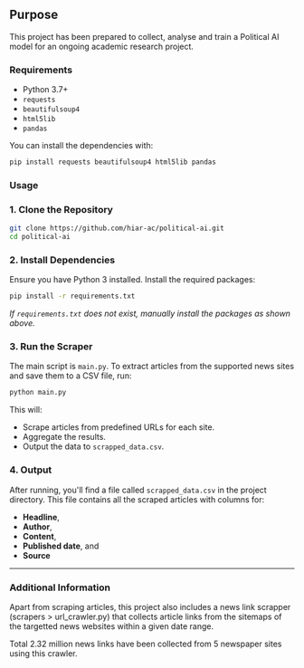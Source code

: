 ##  Purpose
This project has been prepared to collect, analyse and train a Political AI model for an ongoing academic research project. 
### Requirements

- Python 3.7+
- `requests`
- `beautifulsoup4`
- `html5lib`
- `pandas`

You can install the dependencies with:

```bash
pip install requests beautifulsoup4 html5lib pandas
```

### Usage

### 1. Clone the Repository

```bash
git clone https://github.com/hiar-ac/political-ai.git
cd political-ai
```

### 2. Install Dependencies

Ensure you have Python 3 installed. Install the required packages:

```bash
pip install -r requirements.txt
```
*If `requirements.txt` does not exist, manually install the packages as shown above.*

### 3. Run the Scraper

The main script is `main.py`. To extract articles from the supported news sites and save them to a CSV file, run:

```bash
python main.py
```

This will:
- Scrape articles from predefined URLs for each site. 
- Aggregate the results.
- Output the data to `scrapped_data.csv`.

### 4. Output

After running, you'll find a file called `scrapped_data.csv` in the project directory. This file contains all the scraped articles with columns for:
- **Headline**,
- **Author**,
- **Content**,
- **Published date**, and
- **Source**
---
### Additional Information

Apart from scraping articles, this project also includes a news link scrapper (scrapers > url_crawler.py) that collects article links from the sitemaps of the targetted news websites within a given date range.

Total 2.32 million news links have been collected from 5 newspaper sites using this crawler.
